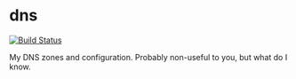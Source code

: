 dns
=========

[![Build Status](https://img.shields.io/circleci/project/akerl/dns.svg)](https://circleci.com/gh/akerl/dns)

My DNS zones and configuration. Probably non-useful to you, but what do I know.

